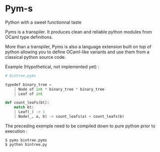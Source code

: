# Pym-s

Python with a sweet functionnal taste

Pyms is a transpiler. It produces clean and reliable python modules from OCaml type definitions.

More than a transpiler, Pyms is also a language extension built on top of python allowing you to define OCaml-like variants and use them from a classical python source code.

Example (Hypothetical, not implemented yet) :

```python
# bintree.pyms

typedef binary_tree =
	| Node of int * binary_tree * binary_tree
	| Leaf of int

def count_leafs(bt):
	match bt:
	| Leaf(_) -> 1
	| Node(_, a, b) -> count_leafs(a) + count_leafs(b)
```

The preceding exemple need to be compiled down to pure python prior to execution :

```
$ pyms bintree.pyms
$ python bintree.py
```

